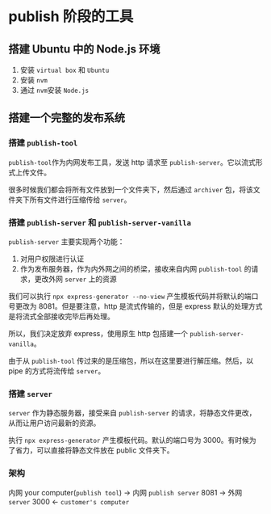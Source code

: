 # publish 阶段的工具

## 搭建 Ubuntu 中的 Node.js 环境

1. 安装 `virtual box` 和 `Ubuntu`
2. 安装 `nvm`
3. 通过 `nvm`安装 `Node.js`

## 搭建一个完整的发布系统

### 搭建 `publish-tool`

`publish-tool`作为内网发布工具，发送 http 请求至 `publish-server`。它以流式形式上传文件。

很多时候我们都会将所有文件放到一个文件夹下，然后通过 `archiver` 包，将该文件夹下所有文件进行压缩传给 `server`。

### 搭建 `publish-server` 和 `publish-server-vanilla`

`publish-server` 主要实现两个功能：

1. 对用户权限进行认证
2. 作为发布服务器，作为内外网之间的桥梁，接收来自内网 `publish-tool` 的请求，更改外网 `server` 上的资源

我们可以执行 `npx express-generator --no-view` 产生模板代码并将默认的端口号更改为 8081。但是要注意，http 是流式传输的，但是 express 默认的处理方式是将流式全部接收完毕后再处理。

所以，我们决定放弃 express，使用原生 http 包搭建一个 `publish-server-vanilla`。

由于从 `publish-tool` 传过来的是压缩包，所以在这里要进行解压缩。然后，以 pipe 的方式将流传给 `server`。

### 搭建 `server`

`server` 作为静态服务器，接受来自 `publish-server` 的请求，将静态文件更改，从而让用户访问最新的资源。

执行 `npx express-generator` 产生模板代码。默认的端口号为 3000。有时候为了省力，可以直接将静态文件放在 public 文件夹下。

### 架构

内网 your computer(`publish tool`) -> 内网 `publish server` 8081 -> 外网 `server` 3000 <- `customer's computer`
